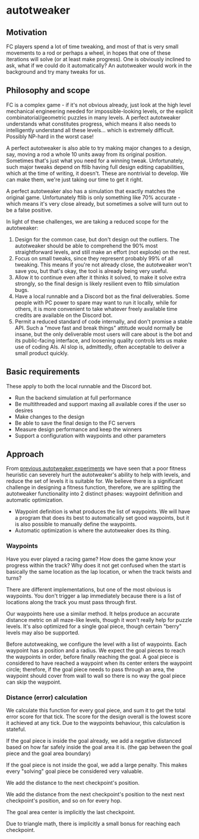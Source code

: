 # autotweaker

## Motivation

FC players spend a lot of time tweaking, and most of that is very small movements to a rod or perhaps a wheel, in hopes that one of these iterations will solve (or at least make progress).
One is obviously inclined to ask, what if we could do it automatically?
An autotweaker would work in the background and try many tweaks for us.

## Philosophy and scope

FC is a complex game - if it's not obvious already, just look at the high level mechanical engineering needed for impossible-looking levels, or the explicit combinatorial/geometric puzzles in many levels.
A perfect autotweaker understands what constitutes progress, which means it also needs to intelligently understand all these levels... which is extremely difficult.
Possibly NP-hard in the worst case!

A perfect autotweaker is also able to try making major changes to a design, say, moving a rod a whole 10 units away from its original position.
Sometimes that's just what you need for a winning tweak.
Unfortunately, such major tweaks depend on ftlib having full design editing capabilities, which at the time of writing, it doesn't.
These are nontrivial to develop.
We can make them, we're just taking our time to get it right.

A perfect autotweaker also has a simulation that exactly matches the original game.
Unfortunately ftlib is only something like 70% accurate - which means it's very close already, but sometimes a solve will turn out to be a false positive.

In light of these challenges, we are taking a reduced scope for the autotweaker:

1. Design for the common case, but don't design out the outliers. The autotweaker should be able to comprehend the 90% most straightforward levels, and still make an effort (not explode) on the rest.
2. Focus on small tweaks, since they represent probably 99% of all tweaking. This means if you're not already close, the autotweaker won't save you, but that's okay, the tool is already being very useful.
3. Allow it to continue even after it thinks it solved, to make it solve extra strongly, so the final design is likely resilient even to ftlib simulation bugs.
4. Have a local runnable and a Discord bot as the final deliverables. Some people with PC power to spare may want to run it locally, while for others, it is more convenient to take whatever freely available time credits are available on the Discord bot.
5. Permit a reduced standard of code internally, and don't promise a stable API. Such a "move fast and break things" attitude would normally be insane, but the only deliverable most users will care about is the bot and its public-facing interface, and loosening quality controls lets us make use of coding AIs. AI slop is, admittedly, often acceptable to deliver a small product quickly.

## Basic requirements

These apply to both the local runnable and the Discord bot.

* Run the backend simulation at full performance
* Be multithreaded and support maxing all available cores if the user so desires
* Make changes to the design
* Be able to save the final design to the FC servers
* Measure design performance and keep the winners
* Support a configuration with waypoints and other parameters

## Approach

From [previous autotweaker experiments](https://ft.jtai.dev/auto/) we have seen that a poor fitness heuristic can severely hurt the autotweaker's ability to help with levels, and reduce the set of levels it is suitable for.
We believe there is a significant challenge in designing a fitness function, therefore, we are splitting the autotweaker functionality into 2 distinct phases: waypoint definition and automatic optimization.

* Waypoint definition is what produces the list of waypoints. We will have a program that does its best to automatically set good waypoints, but it is also possible to manually define the waypoints.
* Automatic optimization is where the autotweaker does its thing.

### Waypoints

Have you ever played a racing game?
How does the game know your progress within the track?
Why does it not get confused when the start is basically the same location as the lap location, or when the track twists and turns?

There are different implementations, but one of the most obvious is waypoints.
You don't trigger a lap immediately because there is a list of locations along the track you must pass through first.

Our waypoints here use a similar method.
It helps produce an accurate distance metric on all maze-like levels, though it won't really help for puzzle levels.
It's also optimized for a single goal piece, though certain "berry" levels may also be supported.

Before autotweaking, we configure the level with a list of waypoints.
Each waypoint has a position and a radius.
We expect the goal pieces to reach the waypoints in order, before finally reaching the goal.
A goal piece is considered to have reached a waypoint when its center enters the waypoint circle; therefore, if the goal piece needs to pass through an area, the waypoint should cover from wall to wall so there is no way the goal piece can skip the waypoint.

### Distance (error) calculation

We calculate this function for every goal piece, and sum it to get the total error score for that tick.
The score for the design overall is the lowest score it achieved at any tick.
Due to the waypoints behaviour, this calculation is stateful.

If the goal piece is inside the goal already, we add a negative distanced based on how far safely inside the goal area it is. (the gap between the goal piece and the goal area boundary)

If the goal piece is not inside the goal, we add a large penalty.
This makes every "solving" goal piece be considered very valuable.

We add the distance to the next checkpoint's position.

We add the distance from the next checkpoint's position to the next next checkpoint's position, and so on for every hop.

The goal area center is implicitly the last checkpoint.

Due to triangle math, there is implicitly a small bonus for reaching each checkpoint.